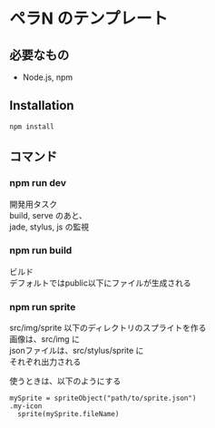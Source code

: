 # ペラN のテンプレート

## 必要なもの
* Node.js, npm

## Installation

```
npm install
```

## コマンド

### npm run dev

開発用タスク  
build, serve のあと、  
jade, stylus, js の監視

### npm run build

ビルド  
デフォルトではpublic以下にファイルが生成される

### npm run sprite

src/img/sprite 以下のディレクトリのスプライトを作る    
画像は、src/img に  
jsonファイルは、src/stylus/sprite に  
それぞれ出力される  
  
使うときは、以下のようにする
```
mySprite = spriteObject("path/to/sprite.json")
.my-icon
  sprite(mySprite.fileName)
```
